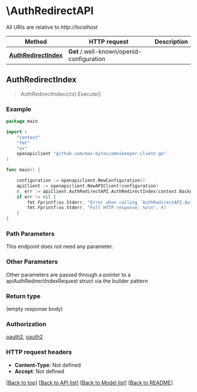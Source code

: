 # \AuthRedirectAPI

All URIs are relative to *http://localhost*

Method | HTTP request | Description
------------- | ------------- | -------------
[**AuthRedirectIndex**](AuthRedirectAPI.md#AuthRedirectIndex) | **Get** /.well-known/openid-configuration | 



## AuthRedirectIndex

> AuthRedirectIndex(ctx).Execute()



### Example

```go
package main

import (
	"context"
	"fmt"
	"os"
	openapiclient "github.com/max-bytes/omnikeeper-client-go"
)

func main() {

	configuration := openapiclient.NewConfiguration()
	apiClient := openapiclient.NewAPIClient(configuration)
	r, err := apiClient.AuthRedirectAPI.AuthRedirectIndex(context.Background()).Execute()
	if err != nil {
		fmt.Fprintf(os.Stderr, "Error when calling `AuthRedirectAPI.AuthRedirectIndex``: %v\n", err)
		fmt.Fprintf(os.Stderr, "Full HTTP response: %v\n", r)
	}
}
```

### Path Parameters

This endpoint does not need any parameter.

### Other Parameters

Other parameters are passed through a pointer to a apiAuthRedirectIndexRequest struct via the builder pattern


### Return type

 (empty response body)

### Authorization

[oauth2](../README.md#oauth2), [oauth2](../README.md#oauth2)

### HTTP request headers

- **Content-Type**: Not defined
- **Accept**: Not defined

[[Back to top]](#) [[Back to API list]](../README.md#documentation-for-api-endpoints)
[[Back to Model list]](../README.md#documentation-for-models)
[[Back to README]](../README.md)

